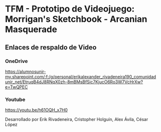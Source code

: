 # TFM - Prototipo de Videojuego: Morrigan's Sketchbook - Arcanian Masquerade
## Enlaces de respaldo de Video
### OneDrive
https://alumnosunir-my.sharepoint.com/:f:/g/personal/erikalexander_rivadeneira190_comunidadunir_net/EtruqB4dJ8RNqX0zh-8mBMsBfSic7KjucO6Ro3W7VcHrXw?e=TwQPEC
### Youtube
https://youtu.be/h61OQH_x7H0

Desarrollado por Erik Rivadeneira, Cristopher Holguín, Alex Ávila, César López
